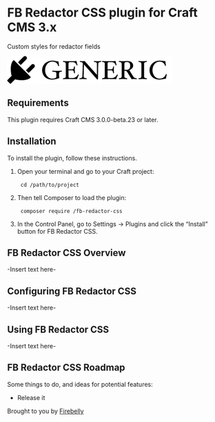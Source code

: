 # FB Redactor CSS plugin for Craft CMS 3.x

Custom styles for redactor fields

![Screenshot](resources/img/plugin-logo.png)

## Requirements

This plugin requires Craft CMS 3.0.0-beta.23 or later.

## Installation

To install the plugin, follow these instructions.

1. Open your terminal and go to your Craft project:

        cd /path/to/project

2. Then tell Composer to load the plugin:

        composer require /fb-redactor-css

3. In the Control Panel, go to Settings → Plugins and click the “Install” button for FB Redactor CSS.

## FB Redactor CSS Overview

-Insert text here-

## Configuring FB Redactor CSS

-Insert text here-

## Using FB Redactor CSS

-Insert text here-

## FB Redactor CSS Roadmap

Some things to do, and ideas for potential features:

* Release it

Brought to you by [Firebelly](https://firebellydesign.com)
